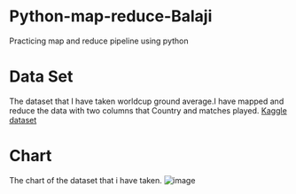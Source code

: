 # Python-map-reduce-Balaji

Practicing map and reduce pipeline using python

# Data Set
The dataset that I have taken worldcup ground average.I have mapped and reduce the data with two columns that Country and matches played.
[Kaggle dataset](https://www.kaggle.com/datasets)

# Chart
The chart of the dataset that i have taken.
![image](C:\Users\S542273\Documents\44517\Python-map-reduce-Balaji\Chart.PNG)
